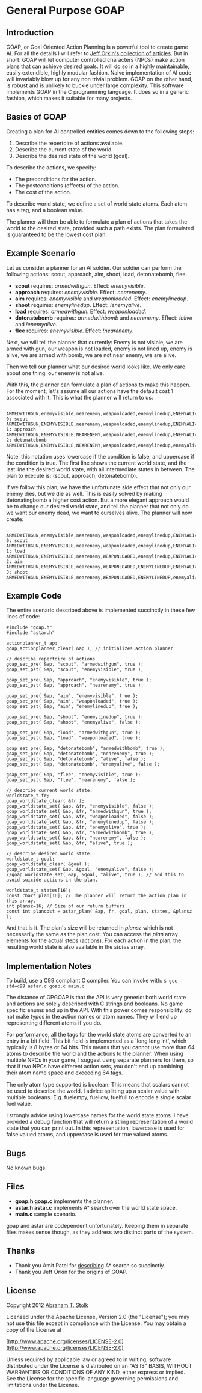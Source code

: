 # General Purpose GOAP

## Introduction
GOAP, or Goal Oriented Action Planning is a powerful tool to create game AI. For all the details I will refer to [Jeff Orkin's collection of articles](http://web.media.mit.edu/~jorkin/goap.html). But in short: GOAP will let computer controlled characters (NPCs) make action plans that can achieve desired goals. It will do so in a highly maintainable, easily extendible, highly modular fashion. Naive implementation of AI code will invariably blow up for any non trivial problem. GOAP on the other hand, is robust and is unlikely to buckle under large complexity. This software implements GOAP in the C programming language. It does so in a generic fashion, which makes it suitable for many projects.

## Basics of GOAP
Creating a plan for AI controlled entities comes down to the following steps:

1. Describe the repertoire of actions available.
2. Describe the current state of the world.
3. Describe the desired state of the world (goal).

To describe the actions, we specify:

* The preconditions for the action.
* The postconditions (effects) of the action.
* The cost of the action.

To describe world state, we define a set of world state atoms. Each atom has a tag, and a boolean value.

The planner will then be able to formulate a plan of actions that takes the world to the desired state, provided such a path exists. The plan formulated is guaranteed to be the lowest cost plan.

## Example Scenario

Let us consider a planner for an AI soldier. Our soldier can perform the following actions: scout, approach, aim, shoot, load, detonatebomb, flee.

* **scout** requires: *armedwithgun*. Effect: *enemyvisible*.
* **approach** requires: *enemyvisible*. Effect: *nearenemy*.
* **aim** requires: *enemyvisible* and *weaponloaded*. Effect: *enemylinedup*.
* **shoot** requires: *enemylinedup*. Effect: *!enemyalive*.
* **load** requires: *armedwithgun*. Effect: *weaponloaded*.
* **detonatebomb** requires: *armedwithbomb* and *nearenemy*. Effect: *!alive* and *!enemyalive*.
* **flee** requires: *enemyvisible*. Effect: *!nearenemy*.

Next, we will tell the planner that currently:
Enemy is not visible, we are armed with gun, our weapon is not loaded, enemy is not lined up, enemy is alive, we are armed with bomb, we are not near enemy, we are alive.

Then we tell our planner what our desired world looks like. We only care about one thing: our enemy is not alive.

With this, the planner can formulate a plan of actions to make this happen. For the moment, let's assume all our actions have the default cost 1 associated with it. This is what the planner will return to us:

                           ARMEDWITHGUN,enemyvisible,nearenemy,weaponloaded,enemylinedup,ENEMYALIVE,ARMEDWITHBOMB,ALIVE,
    0: scout               ARMEDWITHGUN,ENEMYVISIBLE,nearenemy,weaponloaded,enemylinedup,ENEMYALIVE,ARMEDWITHBOMB,ALIVE,
    1: approach            ARMEDWITHGUN,ENEMYVISIBLE,NEARENEMY,weaponloaded,enemylinedup,ENEMYALIVE,ARMEDWITHBOMB,ALIVE,
    2: detonatebomb        ARMEDWITHGUN,ENEMYVISIBLE,NEARENEMY,weaponloaded,enemylinedup,enemyalive,ARMEDWITHBOMB,alive,

Note: this notation uses lowercase if the condition is false, and uppercase if the condition is true.
The first line shows the current world state, and the last line the desired world state, with all intermediate states in between. The plan to execute is: (scout, approach, detonatebomb).

If we follow this plan, we have the unfortunate side effect that not only our enemy dies, but we die as well. This is easily solved by making detonatingbomb a higher cost action. But a more elegant approach would be to change our desired world state, and tell the planner that not only do we want our enemy dead, we want to ourselves alive. The planner will now create:

                           ARMEDWITHGUN,enemyvisible,nearenemy,weaponloaded,enemylinedup,ENEMYALIVE,ARMEDWITHBOMB,ALIVE,
    0: scout               ARMEDWITHGUN,ENEMYVISIBLE,nearenemy,weaponloaded,enemylinedup,ENEMYALIVE,ARMEDWITHBOMB,ALIVE,
    1: load                ARMEDWITHGUN,ENEMYVISIBLE,nearenemy,WEAPONLOADED,enemylinedup,ENEMYALIVE,ARMEDWITHBOMB,ALIVE,
    2: aim                 ARMEDWITHGUN,ENEMYVISIBLE,nearenemy,WEAPONLOADED,ENEMYLINEDUP,ENEMYALIVE,ARMEDWITHBOMB,ALIVE,
    3: shoot               ARMEDWITHGUN,ENEMYVISIBLE,nearenemy,WEAPONLOADED,ENEMYLINEDUP,enemyalive,ARMEDWITHBOMB,ALIVE,


## Example Code

The entire scenario described above is implemented succinctly in these few lines of code:

	#include "goap.h"
	#include "astar.h"

	actionplanner_t ap;
	goap_actionplanner_clear( &ap ); // initializes action planner

	// describe repertoire of actions
	goap_set_pre( &ap, "scout", "armedwithgun", true );
	goap_set_pst( &ap, "scout", "enemyvisible", true );

	goap_set_pre( &ap, "approach", "enemyvisible", true );
	goap_set_pst( &ap, "approach", "nearenemy", true );

	goap_set_pre( &ap, "aim", "enemyvisible", true );
	goap_set_pre( &ap, "aim", "weaponloaded", true );
	goap_set_pst( &ap, "aim", "enemylinedup", true );

	goap_set_pre( &ap, "shoot", "enemylinedup", true );
	goap_set_pst( &ap, "shoot", "enemyalive", false );

	goap_set_pre( &ap, "load", "armedwithgun", true );
	goap_set_pst( &ap, "load", "weaponloaded", true );

	goap_set_pre( &ap, "detonatebomb", "armedwithbomb", true );
	goap_set_pre( &ap, "detonatebomb", "nearenemy", true );
	goap_set_pst( &ap, "detonatebomb", "alive", false );
	goap_set_pst( &ap, "detonatebomb", "enemyalive", false );

	goap_set_pre( &ap, "flee", "enemyvisible", true );
	goap_set_pst( &ap, "flee", "nearenemy", false );

	// describe current world state.
	worldstate_t fr; 
	goap_worldstate_clear( &fr );
	goap_worldstate_set( &ap, &fr, "enemyvisible", false );
	goap_worldstate_set( &ap, &fr, "armedwithgun", true );
	goap_worldstate_set( &ap, &fr, "weaponloaded", false );
	goap_worldstate_set( &ap, &fr, "enemylinedup", false );
	goap_worldstate_set( &ap, &fr, "enemyalive", true );
	goap_worldstate_set( &ap, &fr, "armedwithbomb", true );
	goap_worldstate_set( &ap, &fr, "nearenemy", false );
	goap_worldstate_set( &ap, &fr, "alive", true );

	// describe desired world state.
	worldstate_t goal;
	goap_worldstate_clear( &goal );
	goap_worldstate_set( &ap, &goal, "enemyalive", false );
	//goap_worldstate_set( &ap, &goal, "alive", true ); // add this to avoid suicide actions in the plan.

	worldstate_t states[16];
	const char* plan[16]; // The planner will return the action plan in this array.
	int plansz=16; // Size of our return buffers.
	const int plancost = astar_plan( &ap, fr, goal, plan, states, &plansz );

And that is it. The plan's size will be returned in *plansz* which is not necessarily the same as the plan cost. You can access the *plan* array elements for the actual steps (actions). For each action in the plan, the resulting world state is also available in the *states* array.

## Implementation Notes

To build, use a C99 compliant C compiler. You can invoke with: `$ gcc -std=c99 astar.c goap.c main.c`

The distance of GPGOAP is that the API is very generic: both world state and actions are solely described with C strings and booleans. No game specific enums end up in the API. With this power comes responsibility: do not make typos in the action names or atom names. They will end up representing different atoms if you do.

For performance, all the tags for the world state atoms are converted to an entry in a bit field. This bit field is implemented as a 'long long int', which typically is 8 bytes or 64 bits. This means that you cannot use more than 64 atoms to describe the world and the actions to the planner. When using multiple NPCs in your game, I suggest using separate planners for them, so that if two NPCs have different action sets, you don't end up combining their atom name space and exceeding 64 tags.

The only atom type supported is boolean. This means that scalars cannot be used to describe the world. I advice splitting up a scalar value with multiple booleans. E.g. fuelempy, fuellow, fuelfull to encode a single scalar fuel value.

I strongly advice using lowercase names for the world state atoms. I have provided a debug function that will return a string representation of a world state that you can print out. In this representation, lowercase is used for false valued atoms, and uppercase is used for true valued atoms.

## Bugs

No known bugs.

## Files

* **goap.h goap.c** implements the planner.
* **astar.h astar.c** implements A* search over the world state space.
* **main.c** sample scenario.

goap and astar are codependent unfortunately. Keeping them in separate files makes sense though, as they address two distinct parts of the system.

## Thanks

* Thank you Amit Patel for [describing](http://theory.stanford.edu/~amitp/GameProgramming/ImplementationNotes.html) A* search so succinctly.
* Thank you Jeff Orkin for the origins of GOAP.

## License

Copyright 2012 [Abraham T. Stolk](http://stolk.org)

   Licensed under the Apache License, Version 2.0 (the "License");
   you may not use this file except in compliance with the License.
   You may obtain a copy of the License at

   [http://www.apache.org/licenses/LICENSE-2.0](http://www.apache.org/licenses/LICENSE-2.0)

   Unless required by applicable law or agreed to in writing, software
   distributed under the License is distributed on an "AS IS" BASIS,
   WITHOUT WARRANTIES OR CONDITIONS OF ANY KIND, either express or implied.
   See the License for the specific language governing permissions and
   limitations under the License.
